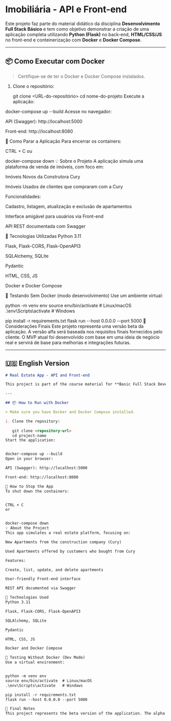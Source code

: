 # Imobiliária - API e Front-end

Este projeto faz parte do material didático da disciplina **Desenvolvimento Full Stack Básico** e tem como objetivo demonstrar a criação de uma aplicação completa utilizando **Python (Flask)** no back-end, **HTML/CSS/JS** no front-end e conteinerização com **Docker** e **Docker Compose**.

---

## 📦 Como Executar com Docker

> Certifique-se de ter o Docker e Docker Compose instalados.

1. Clone o repositório:
  
   git clone <URL-do-repositório>
   cd nome-do-projeto
Execute a aplicação:

docker-compose up --build
Acesse no navegador:

API (Swagger): http://localhost:5000

Front-end: http://localhost:8080

🛑 Como Parar a Aplicação
Para encerrar os containers:


CTRL + C
ou


docker-compose down
💡 Sobre o Projeto
A aplicação simula uma plataforma de venda de imóveis, com foco em:

Imóveis Novos da Construtora Cury

Imóveis Usados de clientes que compraram com a Cury

Funcionalidades:

Cadastro, listagem, atualização e exclusão de apartamentos

Interface amigável para usuários via Front-end

API REST documentada com Swagger

🔧 Tecnologias Utilizadas
Python 3.11

Flask, Flask-CORS, Flask-OpenAPI3

SQLAlchemy, SQLite

Pydantic

HTML, CSS, JS

Docker e Docker Compose

🧪 Testando Sem Docker (modo desenvolvimento)
Use um ambiente virtual:

python -m venv env
source env/bin/activate  # Linux/macOS
.\env\Scripts\activate   # Windows

pip install -r requirements.txt
flask run --host 0.0.0.0 --port 5000
📌 Considerações Finais
Este projeto representa uma versão beta da aplicação. A versão alfa será baseada nos requisitos finais fornecidos pelo cliente. O MVP atual foi desenvolvido com base em uma ideia de negócio real e servirá de base para melhorias e integrações futuras.

---

## 🇺🇸 English Version

```markdown
# Real Estate App - API and Front-end

This project is part of the course material for **Basic Full Stack Development** and aims to demonstrate the creation of a complete application using **Python (Flask)** for the back-end, **HTML/CSS/JS** for the front-end, and containerization with **Docker** and **Docker Compose**.

---

## 📦 How to Run with Docker

> Make sure you have Docker and Docker Compose installed.

1. Clone the repository:
  
   git clone <repository-url>
   cd project-name
Start the application:


docker-compose up --build
Open in your browser:

API (Swagger): http://localhost:5000

Front-end: http://localhost:8080

🛑 How to Stop the App
To shut down the containers:


CTRL + C
or


docker-compose down
💡 About the Project
This app simulates a real estate platform, focusing on:

New Apartments from the construction company (Cury)

Used Apartments offered by customers who bought from Cury

Features:

Create, list, update, and delete apartments

User-friendly Front-end interface

REST API documented via Swagger

🔧 Technologies Used
Python 3.11

Flask, Flask-CORS, Flask-OpenAPI3

SQLAlchemy, SQLite

Pydantic

HTML, CSS, JS

Docker and Docker Compose

🧪 Testing Without Docker (Dev Mode)
Use a virtual environment:


python -m venv env
source env/bin/activate  # Linux/macOS
.\env\Scripts\activate   # Windows

pip install -r requirements.txt
flask run --host 0.0.0.0 --port 5000

📌 Final Notes
This project represents the beta version of the application. The alpha version will be designed based on final client requirements. The current MVP is based on a real business idea and will serve as a base for future improvements and integrations.


